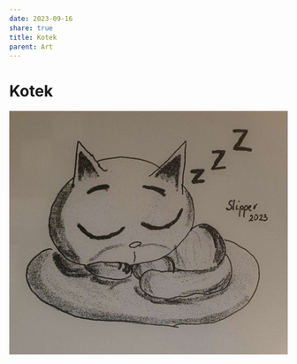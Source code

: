 ```yaml
---
date: 2023-09-16
share: true
title: Kotek
parent: Art
---
```


# Kotek

![cat.jpg](../WebPage/art/art-assets/cat.jpg)